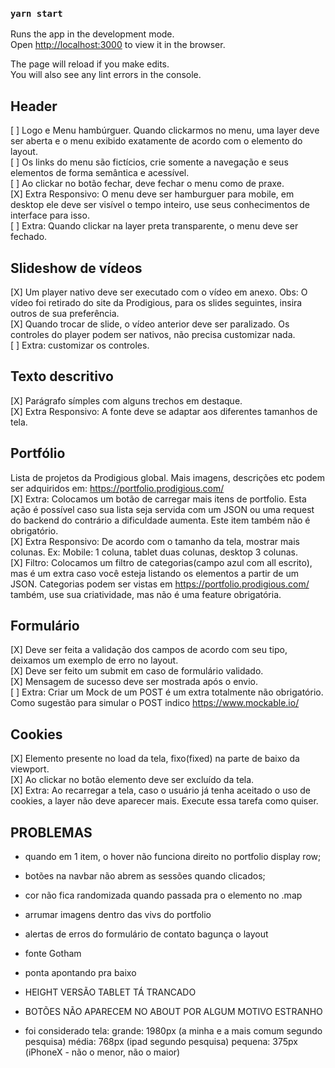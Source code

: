### `yarn start`

Runs the app in the development mode.<br />
Open [http://localhost:3000](http://localhost:3000) to view it in the browser.

The page will reload if you make edits.<br />
You will also see any lint errors in the console.

## Header

[ ] Logo e Menu hambúrguer. Quando clickarmos no menu, uma layer deve ser aberta e o menu exibido exatamente de acordo com o elemento do layout.<br />
[ ] Os links do menu são fictícios, crie somente a navegação e seus elementos de forma semântica e acessível.<br />
[ ] Ao clickar no botão fechar, deve fechar o menu como de praxe.<br />
[X] Extra Responsivo: O menu deve ser hamburguer para mobile, em desktop ele deve ser visível o tempo inteiro, use seus conhecimentos de interface para isso.<br />
[ ] Extra: Quando clickar na layer preta transparente, o menu deve ser fechado.<br />

## Slideshow de vídeos

[X] Um player nativo deve ser executado com o vídeo em anexo. Obs: O vídeo foi retirado do site da Prodigious, para os slides seguintes, insira outros de sua preferência.<br />
[X] Quando trocar de slide, o vídeo anterior deve ser paralizado.
Os controles do player podem ser nativos, não precisa customizar nada.<br />
[ ] Extra: customizar os controles.<br />

## Texto descritivo

[X] Parágrafo símples com alguns trechos em destaque.<br />
[X] Extra Responsivo: A fonte deve se adaptar aos diferentes tamanhos de tela.<br />

## Portfólio

Lista de projetos da Prodigious global.
Mais imagens, descrições etc podem ser adquiridos em: https://portfolio.prodigious.com/<br />
[X] Extra: Colocamos um botão de carregar mais itens de portfolio. Esta ação é possível caso sua lista seja servida com um JSON ou uma request do backend do contrário a dificuldade aumenta. Este item também não é obrigatório.<br />
[X] Extra Responsivo: De acordo com o tamanho da tela, mostrar mais colunas. Ex: Mobile: 1 coluna, tablet duas colunas, desktop 3 colunas.<br />
[X] Filtro: Colocamos um filtro de categorias(campo azul com all escrito), mas é um extra caso você esteja listando os elementos a partir de um JSON. Categorias podem ser vistas em https://portfolio.prodigious.com/ também, use sua criatividade, mas não é uma feature obrigatória.<br />

## Formulário

[X] Deve ser feita a validação dos campos de acordo com seu tipo, deixamos um exemplo de erro no layout.<br />
[X] Deve ser feito um submit em caso de formulário validado.<br />
[X] Mensagem de sucesso deve ser mostrada após o envio.<br />
[ ] Extra: Criar um Mock de um POST é um extra totalmente não obrigatório. Como sugestão para simular o POST indico https://www.mockable.io/<br />

## Cookies

[X] Elemento presente no load da tela, fixo(fixed) na parte de baixo da viewport.<br />
[X] Ao clickar no botão elemento deve ser excluído da tela.<br />
[X] Extra: Ao recarregar a tela, caso o usuário já tenha aceitado o uso de cookies, a layer não deve aparecer mais. Execute essa tarefa como quiser.

## PROBLEMAS

- quando em 1 item, o hover não funciona direito no portfolio display row;
- botões na navbar não abrem as sessões quando clicados;
- cor não fica randomizada quando passada pra o elemento no .map
- arrumar imagens dentro das vivs do portfolio
- alertas de erros do formulário de contato bagunça o layout
- fonte Gotham
- ponta apontando pra baixo
- HEIGHT VERSÃO TABLET TÁ TRANCADO
- BOTÕES NÃO APARECEM NO ABOUT POR ALGUM MOTIVO ESTRANHO

- foi considerado tela:
  grande: 1980px (a minha e a mais comum segundo pesquisa)
  média: 768px (ipad segundo pesquisa)
  pequena: 375px (iPhoneX - não o menor, não o maior)
